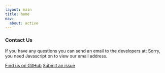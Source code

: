 ```yaml
---
layout: main
title: home
nav:
  about: active
---
```


### Contact Us

If you have any questions you can send an email to the developers at: <script type="text/javascript" language="javascript" src="/MetFrag/js/email.js" >
</script><noscript>Sorry, you need Javascript on to view our email address.</noscript>

<a class="btn btn-primary" href="https://github.com/ipb-halle/MetFrag" role="button">Find us on
GitHub</a> <a class="btn btn-primary" href="https://github.com/ipb-halle/MetFrag/issues"
role="button">Submit an issue</a>


